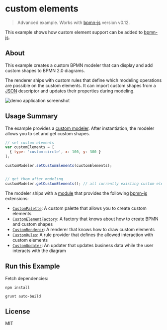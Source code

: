 # custom elements

> Advanced example. Works with [bpmn-js](https://github.com/bpmn-io/bpmn-js) version v0.12.

This example shows how custom element support can be added to [bpmn-js](https://github.com/bpmn-io/bpmn-js).


## About

This example creates a custom BPMN modeler that can display and add custom shapes to BPMN 2.0 diagrams.

The renderer ships with custom rules that define which modeling operations are possible on the custom elements.
It can import custom shapes from a [JSON](http://json.org/) descriptor and updates their properties during modeling.

![demo application screenshot](https://raw.githubusercontent.com/bpmn-io/bpmn-js-examples/master/custom-elements/docs/screenshot.png "bpmn-js custom elements example")


## Usage Summary

The example provides a [custom modeler](https://github.com/bpmn-io/bpmn-js-examples/blob/master/custom-elements/app/custom-modeler/index.js). After instantiation, the modeler allows you to set and get custom shapes.

```javascript
// set custom elements
var customElements = [
  { type: 'custom:circle', x: 100, y: 300 }
];

customModeler.setCustomElements(customElements);


// get them after modeling
customModeler.getCustomElements(); // all currently existing custom elements
```

The modeler ships with a [module](https://github.com/bpmn-io/bpmn-js-examples/blob/master/custom-elements/app/custom-modeler/custom/index.js) that provides the following [bpmn-js](https://github.com/bpmn-io/bpmn-js) extensions:

* [`CustomPalette`](https://github.com/bpmn-io/bpmn-js-examples/blob/master/custom-elements/app/custom-modeler/custom/CustomPalette.js): A custom palette that allows you to create custom elements
* [`CustomElementFactory`](https://github.com/bpmn-io/bpmn-js-examples/blob/master/custom-elements/app/custom-modeler/custom/CustomElementFactory.js): A factory that knows about how to create BPMN and custom shapes
* [`CustomRenderer`](https://github.com/bpmn-io/bpmn-js-examples/blob/master/custom-elements/app/custom-modeler/custom/CustomRenderer.js): A renderer that knows how to draw custom elements
* [`CustomRules`](https://github.com/bpmn-io/bpmn-js-examples/blob/master/custom-elements/app/custom-modeler/custom/CustomRules.js): A rule provider that defines the allowed interaction with custom elements
* [`CustomUpdater`](https://github.com/bpmn-io/bpmn-js-examples/blob/master/custom-elements/app/custom-modeler/custom/CustomUpdater.js): An updater that updates business data while the user interacts with the diagram


## Run this Example

Fetch dependencies:

```
npm install

grunt auto-build
```

## License

MIT
